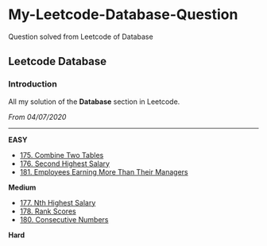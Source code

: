 # My-Leetcode-Database-Question
Question solved from Leetcode of Database
## Leetcode Database
### Introduction
All my solution of the **Database** section in Leetcode.

*From 04/07/2020*

---
**EASY**
- [175. Combine Two Tables](https://github.com/HarryQin99/My-Leetcode-Database-Question/blob/master/Problem%20Solved/175.%20Combine%20Two%20Tables.md)
- [176. Second Highest Salary](https://github.com/HarryQin99/My-Leetcode-Database-Question/blob/master/Problem%20Solved/176.%20Second%20Highest%20Salary.md)
- [181. Employees Earning More Than Their Managers](https://github.com/HarryQin99/My-Leetcode-Database-Question/blob/master/Problem%20Solved/181.%20Employees%20Earning%20More%20Than%20Their%20Managers.md)

**Medium**
- [177. Nth Highest Salary](https://github.com/HarryQin99/My-Leetcode-Database-Question/blob/master/Problem%20Solved/177.%20Nth%20Highest%20Salary.md)
- [178. Rank Scores](https://github.com/HarryQin99/My-Leetcode-Database-Question/blob/master/Problem%20Solved/178.%20Rank%20Scores.md)
- [180. Consecutive Numbers](https://github.com/HarryQin99/My-Leetcode-Database-Question/blob/master/Problem%20Solved/180.%20Consecutive%20Numbers.md)

**Hard**
